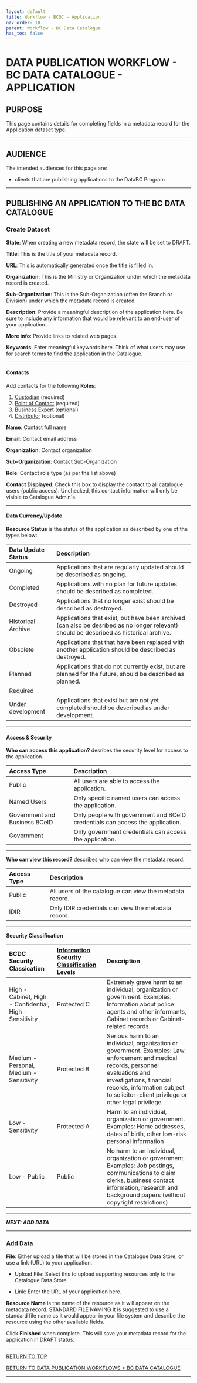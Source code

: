 ```yaml
---
layout: default
title: Workflow - BCDC - Application
nav_order: 10
parent: Workflow - BC Data Catalogue
has_toc: false
---
```


# DATA PUBLICATION WORKFLOW - BC DATA CATALOGUE - APPLICATION

## PURPOSE

This page contains details for completing fields in a metadata record for the Application dataset type.

-----------------------

## AUDIENCE

The intended audiences for this page are:
+ clients that are publishing applications to the DataBC Program

-----------------------

## PUBLISHING AN APPLICATION TO THE BC DATA CATALOGUE
### Create Dataset

**State**: When creating a new metadata record, the state will be set to DRAFT. 

**Title**: This is the title of your metadata record.

**URL**: This is automatically generated once the title is filled in.

**Organization**: This is the Ministry or Organization under which the metadata record is created.

**Sub-Organization**: This is the Sub-Organization (often the Branch or Division) under which the metadata record is created.

**Description**: Provide a meaningful description of the application here. Be sure to include any information that would be relevant to an end-user of your application.

**More info**: Provide links to related web pages.

**Keywords**: Enter meaningful keywords here. Think of what users may use for search terms to find the application in the Catalogue.

---------------

#### **Contacts**

Add contacts for the following **Roles**:
1. <a href="./glossary.md/#data_custodian">Custodian</a> (required) 
1. <a href="./glossary.md/#point_of_contact">Point of Contact</a> (required) 
1. <a href="./glossary.md/#business_expert">Business Expert</a> (optional)
1. <a href="./glossary.md/#distributor">Distributor</a> (optional) 

**Name**: Contact full name

**Email**: Contact email address

**Organization**: Contact organization

**Sub-Organization**: Contact Sub-Organization

**Role**: Contact role type (as per the list above)

**Contact Displayed**: Check this box to display the contact to all catalogue users (public access). Unchecked, this contact information will only be visible to Catalogue Admin's.

---------------

#### **Data Currency/Update**

**Resource Status** is the status of the application as described by one of the types below: 
 
|Data Update Status| Description
|:---|:---|
|Ongoing|Applications that are regularly updated should be described as ongoing.|
|Completed|Applications with no plan for future updates should be described as completed.
|Destroyed|Applications that no longer exist should be described as destroyed.|
|Historical Archive|Applications that exist, but have been archived (can also be desribed as no longer relevant) should be described as historical archive.
|Obsolete|Applications that that have been replaced with another application should be described as destroyed.
|Planned|Applications that do not currently exist, but are planned for the future, should be described as planned.
|Required| 
|Under development|Applications that exist but are not yet completed should be described as under development.

---------------

#### **Access & Security**

**Who can access this application?** desribes the security level for access to the application.

|Access Type| Description
|:---|:---|
|Public| All users are able to access the application.
|Named Users| Only specific named users can access the application.
|Government and Business BCeID| Only people with government and BCeID credentials can access the application.
|Government| Only government credentials can access the application.

------------------------------

**Who can view this record?** describes who can view the metadata record.

|Access Type| Description
|:---|:---|
|Public | All users of the catalogue can view the metadata record.
|IDIR | Only IDIR credentials can view the metadata record.

------------------------------

**Security Classification**

|BCDC Security Classication| [Information Security Classification Levels](https://www2.gov.bc.ca/assets/gov/government/services-for-government-and-broader-public-sector/information-technology-services/standards-files/information_security_classification_standard_july_17_2018.pdf)| Description
|:---|:---|:---|
|High - Cabinet, High - Confidential, High - Sensitivity|Protected C | Extremely grave harm to an individual, organization or government. Examples: Information about police agents and other informants, Cabinet records or Cabinet-related records
|Medium - Personal, Medium - Sensitivity|Protected B | Serious harm to an individual, organization or government. Examples: Law enforcement and medical records, personnel evaluations and investigations, financial records, information subject to solicitor-client privilege or other legal privilege
|Low - Sensitivity|Protected A | Harm to an individual, organization or government. Examples: Home addresses, dates of birth, other low-risk personal information
|Low - Public|Public|No harm to an individual, organization or government. Examples: Job postings, communications to claim clerks, business contact information, research and background papers (without copyright restrictions)

------------------------------

***NEXT: ADD DATA***

------------------------------

### Add Data

**File**: Either upload a file that will be stored in the Catalogue Data Store, or use a link (URL) to your application.
+ Upload File: Select this to upload supporting resources only to the Catalogue Data Store. 

+ Link: Enter the URL of your application here.

**Resource Name** is the name of the resource as it will appear on the metadata record. 
STANDARD FILE NAMING
It is suggested to use a standard file name as it would appear in your file system and describe the resource using the other available fields. 

Click **Finished** when complete.  This will save your metadata record for the application in DRAFT status.

------------------------------
[RETURN TO TOP][1]

[RETURN TO DATA PUBLICATION WORKFLOWS > BC DATA CATALOGUE][2]

-------------------------------------------------------

[1]: #data-publication-workflow---bc-data-catalogue---application
[2]: ./dpw_bcdc.md
